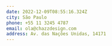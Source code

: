 ```yaml
---
date: 2022-12-09T08:55:16.324Z
city: São Paulo
phone: +55 11 3245 4787
email: ola@chazzdesign.com
address: Av. das Nações Unidas, 14171
---
```

